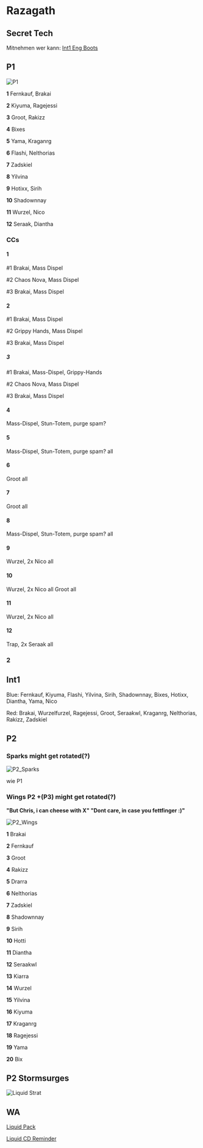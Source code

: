 # Razagath

## Secret Tech 

Mitnehmen wer kann: [Int1 Eng Boots](https://www.wowhead.com/item=172912/momentum-redistributor-boots)

## P1

![P1](/images/raziP1.png)

**1** Fernkauf, Brakai

**2** Kiyuma, Ragejessi

**3** Groot, Rakizz

**4** Bixes

**5** Yama, Kraganrg

**6** Flashi, Nelthorias

**7** Zadskiel

**8** Yilvina

**9** Hotixx, Sirih

**10** Shadownnay

**11** Wurzel, Nico

**12** Seraak, Diantha

### CCs

#### **1**
#1 Brakai, Mass Dispel

#2 Chaos Nova, Mass Dispel

#3 Brakai, Mass Dispel

#### **2**
#1 Brakai, Mass Dispel

#2 Grippy Hands, Mass Dispel

#3 Brakai, Mass Dispel

##### **3**
#1 Brakai, Mass-Dispel, Grippy-Hands

#2 Chaos Nova, Mass Dispel

#3 Brakai, Mass Dispel

#### **4**
Mass-Dispel, Stun-Totem, purge spam?

#### **5**
Mass-Dispel, Stun-Totem, purge spam? all

#### **6**
Groot all

#### **7**
Groot all

#### **8**
Mass-Dispel, Stun-Totem, purge spam? all

#### **9**
Wurzel, 2x Nico all

#### **10**
Wurzel, 2x Nico all
Groot all

#### **11**
Wurzel, 2x Nico all

#### **12**
Trap, 2x Seraak all

### 2

## Int1

Blue: Fernkauf, Kiyuma, Flashi, Yilvina, Sirih, Shadownnay, Bixes, Hotixx, Diantha, Yama, Nico

Red: Brakai, Wurzelfurzel, Ragejessi, Groot, Seraakwl, Kraganrg, Nelthorias, Rakizz, Zadskiel

## P2

### Sparks might get rotated(?)

![P2_Sparks](/images/6_p2sparks.png)

wie P1

### Wings P2 +(P3) might get rotated(?)

**"But Chris, i can cheese with X" "Dont care, in case you fettfinger :)"**

![P2_Wings](/images/6_p2wings.png)

**1** Brakai

**2** Fernkauf

**3** Groot

**4** Rakizz

**5** Drarra

**6** Nelthorias

**7** Zadskiel

**8** Shadownnay

**9** Sirih

**10** Hotti

**11** Diantha

**12** Seraakwl

**13** Kiarra

**14** Wurzel

**15** Yilvina

**16** Kiyuma

**17** Kraganrg

**18** Ragejessi

**19** Yama

**20** Bix

## P2 Stormsurges

![Liquid Strat](/images/6_p2stormsurge.png)


## WA

[Liquid Pack](https://wago.io/LiquidVault)

[Liquid CD Reminder](https://wago.io/cDPzpjk7w)
